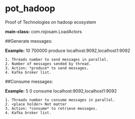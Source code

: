 # pot_hadoop
Proof of Technologies on hadoop ecosystem


**main-class:** com.rojosam.LoadActors

##Generate messages:

**Example:** 10 700000 produce localhost:9092,localhost1:9092

    1. Threads number to send messages in parallel.
    2. Number of messages sended by thread.
    3. Action: *produce* to send messages. 
    4. Kafka broker list.

##Consume messages:

**Example:** 5 0 consume localhost:9092,localhost1:9092

    1. Threads number to consume messages in parallel.
    2. <place holder> Not matter
    3. Action: *consume* to retrieve messages. 
    4. Kafka broker list.
